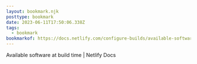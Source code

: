 ```yaml
---
layout: bookmark.njk
posttype: bookmark
date: 2023-06-11T17:50:06.338Z
tags:
  - bookmark
bookmarkof: https://docs.netlify.com/configure-builds/available-software-at-build-time/
---
```

Available software at build time | Netlify Docs
